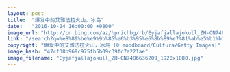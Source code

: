 ```yaml
---
layout: post
title:  "爆发中的艾雅法拉火山，冰岛"
date:   "2016-10-24 16:00:00 +0800"
image_url: "http://cn.bing.com/az/hprichbg/rb/Eyjafjallajokull_ZH-CN7486636209_1920x1080.jpg"
link: "/search?q=%e8%89%be%e9%9b%85%e6%b3%95%e6%8b%89%e7%81%ab%e5%b1%b1%ef%bc%8c%e5%86%b0%e5%b2%9b&form=hpcapt&mkt=zh-cn"
copyright: "爆发中的艾雅法拉火山，冰岛 (© moodboard/Cultura/Getty Images)"
image_hash: "47cf38b969c975fb5b09c39fc7a221ae"
image_filename: "Eyjafjallajokull_ZH-CN7486636209_1920x1080.jpg"
---
```

